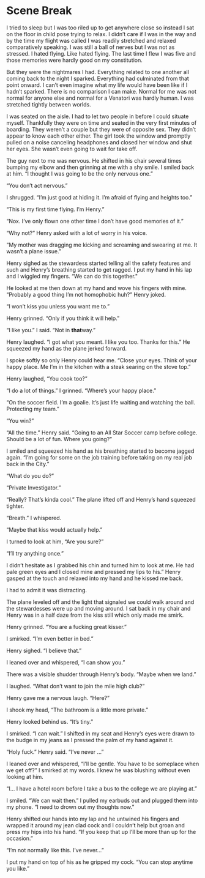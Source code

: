 #  Scene Break

I tried to sleep but I was too riled up to get anywhere close so instead I sat
on the floor in child pose trying to relax. I didn’t care if I was in the way
and by the time my flight was called I was readily stretched and relaxed
comparatively speaking. I was still a ball of nerves but I was not as stressed.
I hated flying. Like hated flying. The last time I flew I was five and those
memories were hardly good on my constitution.

But they were the nightmares I had. Everything related to one another all coming
back to the night I sparked. Everything had culminated from that point onward. I
can’t even imagine what my life would have been like if I hadn’t sparked. There
is no comparison I can make. Normal for me was not normal for anyone else and
normal for a Venatori was hardly human. I was stretched tightly between worlds.

I was seated on the aisle. I had to let two people in before I could situate
myself. Thankfully they were on time and seated in the very first minutes of
boarding. They weren’t a couple but they were of opposite sex. They didn’t
appear to know each other either. The girl took the window and promptly pulled
on a noise canceling headphones and closed her window and shut her eyes. She
wasn’t even going to wait for take off.

The guy next to me was nervous. He shifted in his chair several times bumping my
elbow and then grinning at me with a shy smile. I smiled back at him. “I thought
I was going to be the only nervous one.”

“You don’t act nervous.”

I shrugged. “I’m just good at hiding it. I’m afraid of flying and heights too.”

“This is my first time flying. I’m Henry.”

“Nox. I’ve only flown one other time I don’t have good memories of it.”

“Why not?” Henry asked with a lot of worry in his voice.

“My mother was dragging me kicking and screaming and swearing at me. It wasn’t a
plane issue.”

Henry sighed as the stewardess started telling all the safety features and such
and Henry’s breathing started to get ragged. I put my hand in his lap and I
wiggled my fingers. “We can do this together."

He looked at me then down at my hand and wove his fingers with mine. “Probably a
good thing I’m not homophobic huh?” Henry joked.

“I won’t kiss you unless you want me to.”

Henry grinned. “Only if you think it will help.”

“I like you.” I said. “Not in **that**way.”

Henry laughed. “I got what you meant. I like you too. Thanks for this.” He
squeezed my hand as the plane jerked forward.

I spoke softly so only Henry could hear me. “Close your eyes. Think of your
happy place. Me I’m in the kitchen with a steak searing on the stove top.”

Henry laughed, “You cook too?”

“I do a lot of things.” I grinned. “Where’s your happy place.”

“On the soccer field. I’m a goalie. It’s just life waiting and watching the
ball. Protecting my team.”

“You win?”

“All the time.” Henry said. “Going to an All Star Soccer camp before college.
Should be a lot of fun. Where you going?”

I smiled and squeezed his hand as his breathing started to become jagged again.
“I’m going for some on the job training before taking on my real job back in the
City.”

“What do you do?”

“Private Investigator.”

“Really? That’s kinda cool.” The plane lifted off and Henry’s hand squeezed
tighter.

“Breath.” I whispered.

“Maybe that kiss would actually help.”

I turned to look at him, “Are you sure?”

“I’ll try anything once.”

I didn’t hesitate as I grabbed his chin and turned him to look at me. He had
pale green eyes and I closed mine and pressed my lips to his.” Henry gasped at
the touch and relaxed into my hand and he kissed me back.

I had to admit it was distracting.

The plane leveled off and the light that signaled we could walk around and the
stewardesses were up and moving around. I sat back in my chair and Henry was in
a half daze from the kiss still which only made me smirk.

Henry grinned. “You are a fucking great kisser.”

I smirked. “I’m even better in bed.”

Henry sighed. “I believe that.”

I leaned over and whispered, “I can show you.”

There was a visible shudder through Henry’s body. “Maybe when we land.”

I laughed. “What don’t want to join the mile high club?”

Henry gave me a nervous laugh. “Here?”

I shook my head, “The bathroom is a little more private.”

Henry looked behind us. “It’s tiny.”

I smirked. “I can wait.” I shifted in my seat and Henry’s eyes were drawn to the
budge in my jeans as I pressed the palm of my hand against it.

“Holy fuck.” Henry said. “I’ve never …”

I leaned over and whispered, “I’ll be gentle. You have to be someplace when we
get off?” I smirked at my words. I knew he was blushing without even looking at
him.

“I… I have a hotel room before I take a bus to the college we are playing at.”

I smiled. “We can wait then.” I pulled my earbuds out and plugged them into my
phone. “I need to drown out my thoughts now.”

Henry shifted our hands into my lap and he untwined his fingers and wrapped it
around my jean clad cock and I couldn’t help but groan and press my hips into
his hand. “If you keep that up I’ll be more than up for the occasion.”

“I’m not normally like this. I’ve never…”

I put my hand on top of his as he gripped my cock. “You can stop anytime you
like.”

